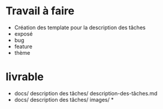 # Travail à faire 
- Création des template pour la description des tâches 
 - exposé
 - bug
 - feature
 - thème
 # livrable 
- docs/ description des tâches/ description-des-tâches.md
-  docs/ description des tâches/ images/ *
